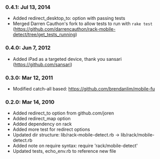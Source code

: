 ### 0.4.1: Jul 13, 2014 ###
* Added redirect_desktop_to: option with passing tests
* Merged Darren Cauthon's fork to allow tests to run with `rake test`
  (https://github.com/darrencauthon/rack-mobile-detect/tree/get_tests_running)

### 0.4.0: Jun 7, 2012 ###
* Added iPad as a targeted device, thank you sansari (https://github.com/sansari)

### 0.3.0: Mar 12, 2011 ###
* Modified catch-all based: https://github.com/brendanlim/mobile-fu

### 0.2.0: Mar 14, 2010 ###
* Added redirect_to option from github.com/joren
* Added redirect_map option
* Added dependency on rack
* Added more test for redirect options
* Updated dir structure: lib/rack-mobile-detect.rb -> lib/rack/mobile-detect.rb
* Added note on require syntax: require 'rack/mobile-detect'
* Updated tests, echo_env.rb to reference new file
